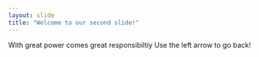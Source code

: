 ```yaml
---
layout: slide
title: "Welcome to our second slide!"
---
```

With great power comes great responsibiltiy
Use the left arrow to go back!
